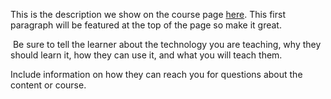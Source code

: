 This is the description we show on the course page [here](https://lab.github.com/strezless/strezless-musick-rags-to-riches). This first paragraph will be featured at the top of the page so make it great.
​

​
Be sure to tell the learner about the technology you are teaching, why they should learn it, how they can use it, and what you will teach them.
​


Include information on how they can reach you for questions about the content or course. 